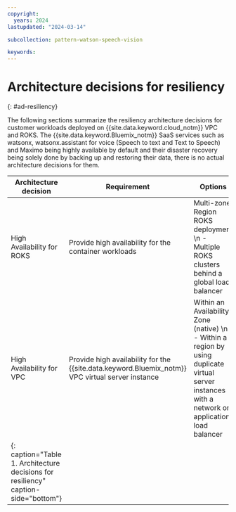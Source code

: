 ```yaml
---
copyright:
  years: 2024
lastupdated: "2024-03-14"

subcollection: pattern-watson-speech-vision

keywords:
---
```

# Architecture decisions for resiliency
{: #ad-resiliency}

The following sections summarize the resiliency architecture decisions for customer workloads deployed on {{site.data.keyword.cloud_notm}} VPC and ROKS. The {{site.data.keyword.Bluemix_notm}} SaaS services such as watsonx, watsonx.assistant for voice (Speech to text and Text to Speech) and Maximo being highly available by default and their disaster recovery being solely done by backing up and restoring their data, there is no actual architecture decisions for them.

| Architecture decision                                                               | Requirement                                                                                      | Options                                                                                                                                              | Decision                             | Rationale                                                                                               |
| ----------------------------------------------------------------------------------- | ------------------------------------------------------------------------------------------------ | ---------------------------------------------------------------------------------------------------------------------------------------------------- | ------------------------------------ | ------------------------------------------------------------------------------------------------------- |
| High Availability for ROKS                                                          | Provide high availability for the container workloads                                            | Multi-zone Region ROKS deployment \n - Multiple ROKS clusters behind a global load balancer                                                       | Multi-zone Region ROKS deployment    | Lower deployment and management complexity and smaller footprint                                        |
| High Availability for VPC                                                           | Provide high availability for the {{site.data.keyword.Bluemix_notm}} VPC virtual server instance | Within an Availability Zone (native) \n - Within a region by using duplicate virtual server instances with a network or application load balancer | Within an Availability Zone (native) | Default native high availability within an availability zone, choice will depend on the SLA requirement |
| {: caption="Table 1. Architecture decisions for resiliency" caption-side="bottom"} |                                                                                                  |                                                                                                                                                      |                                      |                                                                                                         |
